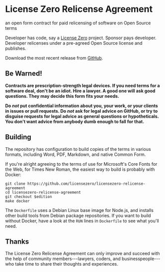 # License Zero Relicense Agreement

an open form contract for paid relicensing of software on Open Source terms

Developer has code, say a [License Zero](https://licensezero.com) project.  Sponsor pays developer.  Developer relicenses under a pre-agreed Open Source license and publishes.

Download the most recent release from [GitHub](https://github.com/licensezero/licensezero-relicense-agreement/releases).

## Be Warned!

**Contracts are prescription-strength legal devices.  If you need terms for a software deal, don't be an idiot.  Hire a lawyer.  A good one will ask good questions. They may decide this form fits your needs.**

**Do _not_ put confidential information about you, your work, or your clients in issues or pull requests.  Do _not_ ask for legal advice on GitHub, or try to disguise requests for legal advice as general questions or hypotheticals.  You don't want advice from anybody dumb enough to fall for that.**

## Building

The repository has configuration to build copies of the terms in various formats, including Word, PDF, Markdown, and native Common Form.

If you're alright agreeing to the terms of use for Microsoft's Core Fonts for the Web, for Times New Roman, the easiest way to build is probably with Docker:

```shellsession
git clone https://github.com/licensezero/licensezero-relicense-agreement
cd licensezero-relicense-agreement
git checkout $edition
make docker
```

The `Dockerfile` uses a Debian Linux base image for Node.js, and installs other build tools from Debian package repositories.  If you want to build without Docker, have a look at the `RUN` lines in `Dockerfile` to see what you'll need.

## Thanks

The License Zero Relicense Agreement can only improve and succeed with the help of community members---lawyers, coders, and businesspeople---who take time to share their thoughts and experiences.
